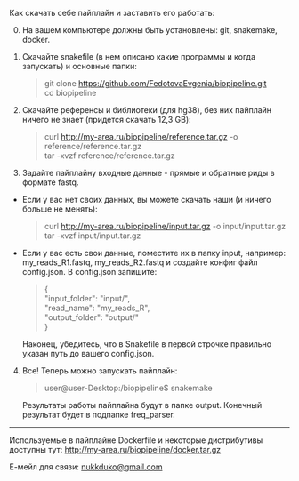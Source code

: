 Как скачать себе пайплайн и заставить его работать:

0) На вашем компьютере должны быть установлены: git, snakemake, docker.

1) Скачайте snakefile (в нем описано какие программы и когда запускать) и основные папки: 
    > git clone https://github.com/FedotovaEvgenia/biopipeline.git \
    > cd biopipeline

2) Скачайте референсы и библиотеки (для hg38), без них пайплайн ничего не знает (придется скачать 12,3 GB):
    > curl http://my-area.ru/biopipeline/reference.tar.gz -o reference/reference.tar.gz \
    > tar -xvzf reference/reference.tar.gz

3) Задайте пайплайну входные данные - прямые и обратные риды в формате fastq.
* Если у вас нет своих данных, вы можете скачать наши (и ничего больше не менять):
     > curl http://my-area.ru/biopipeline/input.tar.gz -o input/input.tar.gz \
     > tar -xvzf input/input.tar.gz
* Если у вас есть свои данные, поместите их в папку input, например: my_reads_R1.fastq, my_reads_R2.fastq и создайте конфиг файл config.json. В config.json запишите:
     > { \
     >   "input_folder": "input/", \
     >   "read_name": "my_reads_R", \
     >   "output_folder": "output/" \
     > } 
     
     Наконец, убедитесь, что в Snakefile в первой строчке правильно указан путь до вашего config.json.

4) Все! Теперь можно запускать пайплайн: 
      > user@user-Desktop:/biopipeline$ snakemake 
      
   Результаты работы пайплайна будут в папке output. Конечный результат будет в подпапке freq_parser.
   
---
Используемые в пайплайне Dockerfile и некоторые дистрибутивы доступны тут: <http://my-area.ru/biopipeline/docker.tar.gz>

Е-мейл для связи: nukkduko@gmail.com
